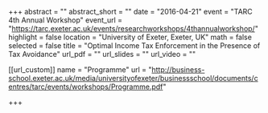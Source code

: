 +++
abstract = ""
abstract_short = ""
date = "2016-04-21"
event = "TARC 4th Annual Workshop"
event_url = "https://tarc.exeter.ac.uk/events/researchworkshops/4thannualworkshop/"
highlight = false
location = "University of Exeter, Exeter, UK"
math = false
selected = false
title = "Optimal Income Tax Enforcement in the Presence of Tax Avoidance"
url_pdf = ""
url_slides = ""
url_video = ""

[[url_custom]]
name = "Programme"
url = "http://business-school.exeter.ac.uk/media/universityofexeter/businessschool/documents/centres/tarc/events/workshops/Programme.pdf"

+++

